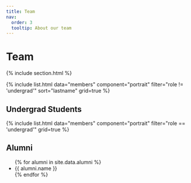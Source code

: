 ```yaml
---
title: Team
nav:
  order: 3
  tooltip: About our team
---
```


# Team

{% include section.html %}

<div class="team-grid-wrapper">
  {% include list.html data="members" component="portrait" filter="role != 'undergrad'" sort="lastname" grid=true %}
</div>


## Undergrad Students

<div class="team-grid-wrapper">
  {% include list.html data="members" component="portrait" filter="role == 'undergrad'" grid=true %}
</div>


## Alumni

<ul class="alumni-list">
  {% for alumni in site.data.alumni %}
    <li>{{ alumni.name }}</li>
  {% endfor %}
</ul>

